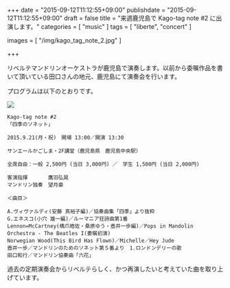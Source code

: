 +++
date = "2015-09-12T11:12:55+09:00"
publishdate = "2015-09-12T11:12:55+09:00"
draft = false
title = "来週鹿児島で Kago-tag note #2 に出演します。"
categories = [ "music" ]
tags = [ "liberte", "concert" ]

images = [ "/img/kago_tag_note_2.jpg" ]

+++

リベルテマンドリンオーケストラが鹿児島で演奏します。以前から委嘱作品を書いて頂いている田口さんの地元、鹿児島にて演奏会を行います。

プログラムは以下のとおりです。

![](/img/kago_tag_note_2.jpg)

```
Kago-tag note #2
「四季のソネット」

2015.9.21(月・祝)　開場 13:00／開演 13:30

サンエールかごしま・2F講堂（鹿児島県　鹿児島中央駅）

全席自由：一般 2,500円 (当日 3,000円) ／　学生 1,500円 (当日 2,000円)

客演指揮　　　　鷹羽弘晃
マンドリン独奏　望月豪

＜曲目＞

A.ヴィヴァルディ(安藤 真裕子編)／協奏曲集「四季」より抜粋
G.エネスコ(小穴 雄一編)／ルーマニア狂詩曲第1番
Lennon=McCartney(橋爪皓佐・桑原ゆう・壺井一歩編)／Pops in Mandolin Orchestra - The Beatles I(委嘱初演)
Norwegian Wood(This Bird Has Flown)／Michelle／Hey Jude
壺井一歩／マンドリンのためのソネット第５番より　1.ロンドンデリーの歌
田口和行／マンドリン協奏曲「六花」
```

過去の定期演奏会からリベルテらしく、かつ再演したいと考えていた曲を取り上げています。
